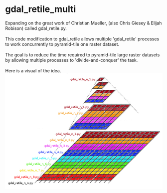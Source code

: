 # gdal_retile_multi
Expanding on the great work of Christian Mueller, (also Chris Giesey & Elijah Robison) called gdal_retile.py.<br><br>
This code modification to gdal_retile allows multiple 'gdal_retile' processes to work concurrently to pyramid-tile one raster dataset.
<br>
<br>The goal is to reduce the time required to pyramid-tile large raster datasets by allowing multiple processes to 'divide-and-conquer' the task.<br><br>
Here is a visual of the idea.<br>
![gdal_retile_multi_n_n](https://github.com/cm0001/gdal_retile_multi/blob/master/blob/master/img/gdal_retile_multi_n_n.png)
